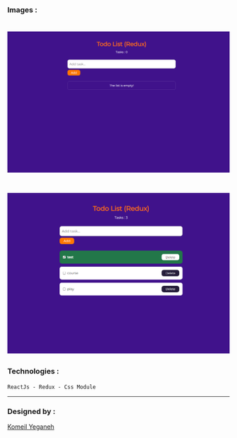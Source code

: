 ### Images :
![Image](./shot-1.PNG)
=
![Image](./shot-2.PNG)
=
### Technologies :
```
ReactJs - Redux - Css Module
```
---
### Designed by :
[Komeil Yeganeh](https://komeilyeganeh.ir)